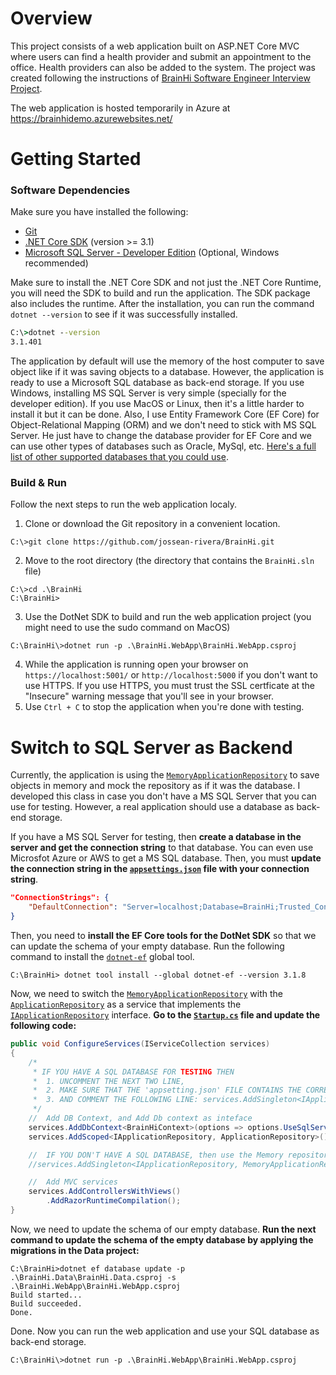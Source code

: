 # Overview
This project consists of a web application built on ASP.NET Core MVC where users can find a health provider and submit an appointment to the office. Health providers can also be added to the system. The project was created following the instructions of [BrainHi Software Engineer Interview Project](https://www.notion.so/BrainHi-Software-Engineer-Interview-Project-c973a3794852449a818c82b4b6c9e714). 

The web application is hosted temporarily in Azure at https://brainhidemo.azurewebsites.net/

# Getting Started
### Software Dependencies
Make sure you have installed the following:

 - [Git](https://git-scm.com/downloads)
 - [.NET Core SDK](https://dotnet.microsoft.com/download) (version >= 3.1)
 - [Microsoft SQL Server - Developer Edition](https://www.microsoft.com/en-us/sql-server/sql-server-downloads) (Optional, Windows recommended)

Make sure to install the .NET Core SDK and not just the .NET Core Runtime, you will need the SDK to build and run the application. The SDK package also includes the runtime. After the installation, you can run the command `dotnet --version` to see if it was successfully installed.

```cmd
C:\>dotnet --version
3.1.401
```

The application by default will use the memory of the host computer to save object like if it was saving objects to a database. However, the application is ready to use a Microsoft SQL database as back-end storage. If you use Windows, installing MS SQL Server is very simple (specially for the developer edition). If you use MacOS or Linux, then it's a little harder to install it but it can be done. Also, I use Entity Framework Core (EF Core) for Object-Relational Mapping (ORM) and we don't need to stick with MS SQL Server. He just have to change the database provider for EF Core and we can use other types of databases such as Oracle, MySql, etc. [Here's a full list of other supported databases that you could use](https://docs.microsoft.com/en-us/ef/core/providers/?tabs=dotnet-core-cli).

### Build & Run
Follow the next steps to run the web application localy.

 1. Clone or download the Git repository in a convenient location. 
```
C:\>git clone https://github.com/jossean-rivera/BrainHi.git
```
2. Move to the root directory (the directory that contains the `BrainHi.sln` file) 
```
C:\>cd .\BrainHi
C:\BrainHi>
```
3. Use the DotNet SDK to build and run the web application project (you might need to use the sudo command on MacOS)
```
C:\BrainHi\>dotnet run -p .\BrainHi.WebApp\BrainHi.WebApp.csproj
```
4. While the application is running open your browser on `https://localhost:5001/` or `http://localhost:5000` if you don't want to use HTTPS. If you use HTTPS, you must trust the SSL certficate at the "Insecure" warning message that you'll see in your browser. 
5. Use `Ctrl + C` to stop the application when you're done with testing. 

# Switch to SQL Server as Backend
Currently, the application is using the [`MemoryApplicationRepository`](https://github.com/jossean-rivera/BrainHi/blob/master/BrainHi.Data/MemoryApplicationRepository.cs) to save objects in memory and mock the repository as if it was the database. I developed this class in case you don't have a MS SQL Server that you can use for testing. However, a real application should use a database as back-end storage.

If you have a MS SQL Server for testing, then **create a database in the server and get the connection string** to that database. You can even use Microsfot Azure or AWS to get a MS SQL database. Then, you must **update the connection string in the [`appsettings.json`](https://github.com/jossean-rivera/BrainHi/blob/master/BrainHi.WebApp/appsettings.json) file with your connection string**.

```json
"ConnectionStrings": {
	"DefaultConnection": "Server=localhost;Database=BrainHi;Trusted_Connection=true;"
}
``` 
Then, you need to **install the EF Core tools for the DotNet SDK** so that we can update the schema of your empty database. Run the following command to install the [`dotnet-ef`](https://www.nuget.org/packages/dotnet-ef/3.1.8) global tool.
```
C:\BrainHi> dotnet tool install --global dotnet-ef --version 3.1.8
```
Now, we need to switch the [`MemoryApplicationRepository`](https://github.com/jossean-rivera/BrainHi/blob/master/BrainHi.Data/MemoryApplicationRepository.cs) with the [`ApplicationRepository`](https://github.com/jossean-rivera/BrainHi/blob/master/BrainHi.Data/ApplicationRepository.cs) as a service that implements the [`IApplicationRepository`](https://github.com/jossean-rivera/BrainHi/blob/master/BrainHi.Data/IApplicationRepository.cs) interface. **Go to the [`Startup.cs`](https://github.com/jossean-rivera/BrainHi/blob/master/BrainHi.WebApp/Startup.cs#L22) file and update the following code:**

```c#
public void ConfigureServices(IServiceCollection services)
{
	/*
	 * IF YOU HAVE A SQL DATABASE FOR TESTING THEN
	 *  1. UNCOMMENT THE NEXT TWO LINE, 
	 *  2. MAKE SURE THAT THE 'appsetting.json' FILE CONTAINS THE CORRECT CONNECTION STRING TO THE DATABASE 
	 *  3. AND COMMENT THE FOLLOWING LINE: services.AddSingleton<IApplicationRepository, MemoryApplicationRepository>();
	 */
	//  Add DB Context, and Add Db context as inteface
	services.AddDbContext<BrainHiContext>(options => options.UseSqlServer(Config.GetConnectionString("DefaultConnection")));
	services.AddScoped<IApplicationRepository, ApplicationRepository>();

	//  IF YOU DON'T HAVE A SQL DATABASE, then use the Memory repository that will keep the objects in memory for testing (not suitable for production)
	//services.AddSingleton<IApplicationRepository, MemoryApplicationRepository>();

	//  Add MVC services
	services.AddControllersWithViews()
		.AddRazorRuntimeCompilation();
}
```


Now, we need to update the schema of our empty database. **Run the next command to update the schema of the empty database by applying the migrations in the Data project:**
```
C:\BrainHi>dotnet ef database update -p .\BrainHi.Data\BrainHi.Data.csproj -s .\BrainHi.WebApp\BrainHi.WebApp.csproj
Build started...
Build succeeded.
Done.
```

Done. Now you can run the web application and use your SQL database as back-end storage.
```
C:\BrainHi\>dotnet run -p .\BrainHi.WebApp\BrainHi.WebApp.csproj
```
